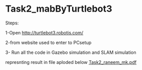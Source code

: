 # Task2_mabByTurtlebot3

Steps: 

1-Open http://turtlebot3.robotis.com/

2-from website used to enter to PCsetup 

3- Run all the code in Gazebo simulation and SLAM simulation 


represnting result in file aploded below 
[Task2_raneem_mk.pdf](https://github.com/raneem-data/Task2_mabByTurtlebot3/files/6913346/Task2_raneem_mk.pdf)

